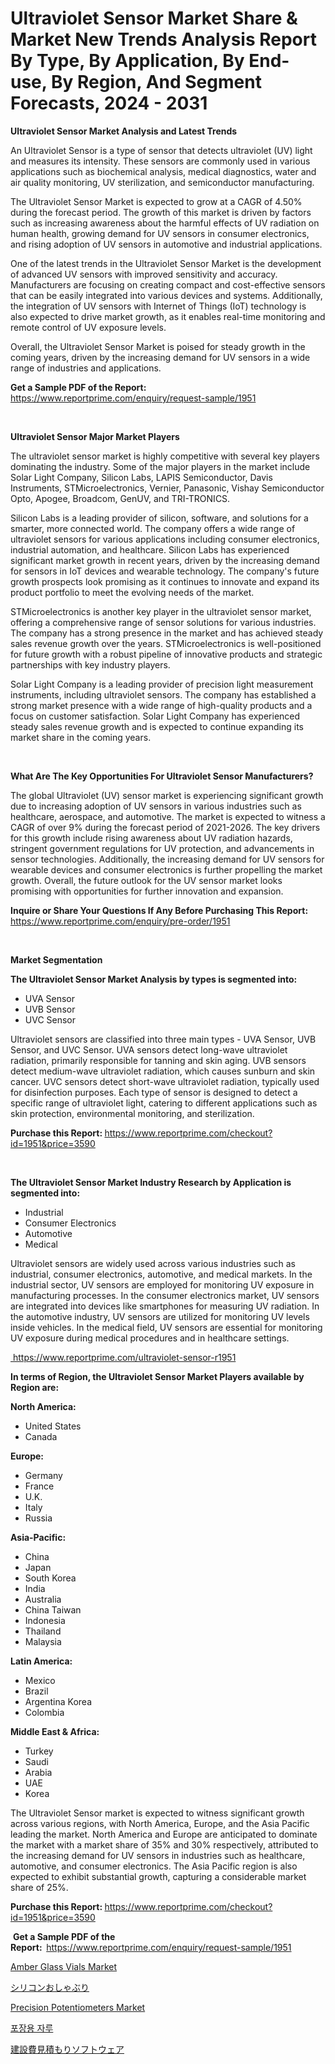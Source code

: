 <p><h1>Ultraviolet Sensor Market Share & Market New Trends Analysis Report By Type, By Application, By End-use, By Region, And Segment Forecasts, 2024 - 2031</h1></p><p><strong>Ultraviolet Sensor Market Analysis and Latest Trends</strong></p>
<p><p>An Ultraviolet Sensor is a type of sensor that detects ultraviolet (UV) light and measures its intensity. These sensors are commonly used in various applications such as biochemical analysis, medical diagnostics, water and air quality monitoring, UV sterilization, and semiconductor manufacturing.</p><p>The Ultraviolet Sensor Market is expected to grow at a CAGR of 4.50% during the forecast period. The growth of this market is driven by factors such as increasing awareness about the harmful effects of UV radiation on human health, growing demand for UV sensors in consumer electronics, and rising adoption of UV sensors in automotive and industrial applications.</p><p>One of the latest trends in the Ultraviolet Sensor Market is the development of advanced UV sensors with improved sensitivity and accuracy. Manufacturers are focusing on creating compact and cost-effective sensors that can be easily integrated into various devices and systems. Additionally, the integration of UV sensors with Internet of Things (IoT) technology is also expected to drive market growth, as it enables real-time monitoring and remote control of UV exposure levels.</p><p>Overall, the Ultraviolet Sensor Market is poised for steady growth in the coming years, driven by the increasing demand for UV sensors in a wide range of industries and applications.</p></p>
<p><strong>Get a Sample PDF of the Report:&nbsp;</strong> <a href="https://www.reportprime.com/enquiry/request-sample/1951">https://www.reportprime.com/enquiry/request-sample/1951</a></p>
<p>&nbsp;</p>
<p><strong>Ultraviolet Sensor Major Market Players</strong></p>
<p><p>The ultraviolet sensor market is highly competitive with several key players dominating the industry. Some of the major players in the market include Solar Light Company, Silicon Labs, LAPIS Semiconductor, Davis Instruments, STMicroelectronics, Vernier, Panasonic, Vishay Semiconductor Opto, Apogee, Broadcom, GenUV, and TRI-TRONICS.</p><p>Silicon Labs is a leading provider of silicon, software, and solutions for a smarter, more connected world. The company offers a wide range of ultraviolet sensors for various applications including consumer electronics, industrial automation, and healthcare. Silicon Labs has experienced significant market growth in recent years, driven by the increasing demand for sensors in IoT devices and wearable technology. The company's future growth prospects look promising as it continues to innovate and expand its product portfolio to meet the evolving needs of the market.</p><p>STMicroelectronics is another key player in the ultraviolet sensor market, offering a comprehensive range of sensor solutions for various industries. The company has a strong presence in the market and has achieved steady sales revenue growth over the years. STMicroelectronics is well-positioned for future growth with a robust pipeline of innovative products and strategic partnerships with key industry players.</p><p>Solar Light Company is a leading provider of precision light measurement instruments, including ultraviolet sensors. The company has established a strong market presence with a wide range of high-quality products and a focus on customer satisfaction. Solar Light Company has experienced steady sales revenue growth and is expected to continue expanding its market share in the coming years.</p></p>
<p>&nbsp;</p>
<p><strong>What Are The Key Opportunities For Ultraviolet Sensor Manufacturers?</strong></p>
<p><p>The global Ultraviolet (UV) sensor market is experiencing significant growth due to increasing adoption of UV sensors in various industries such as healthcare, aerospace, and automotive. The market is expected to witness a CAGR of over 9% during the forecast period of 2021-2026. The key drivers for this growth include rising awareness about UV radiation hazards, stringent government regulations for UV protection, and advancements in sensor technologies. Additionally, the increasing demand for UV sensors for wearable devices and consumer electronics is further propelling the market growth. Overall, the future outlook for the UV sensor market looks promising with opportunities for further innovation and expansion.</p></p>
<p><strong>Inquire or Share Your Questions If Any Before Purchasing This Report:</strong> <a href="https://www.reportprime.com/enquiry/pre-order/1951">https://www.reportprime.com/enquiry/pre-order/1951</a></p>
<p>&nbsp;</p>
<p><strong>Market Segmentation</strong></p>
<p><strong>The Ultraviolet Sensor Market Analysis by types is segmented into:</strong></p>
<p><ul><li>UVA Sensor</li><li>UVB Sensor</li><li>UVC Sensor</li></ul></p>
<p><p>Ultraviolet sensors are classified into three main types - UVA Sensor, UVB Sensor, and UVC Sensor. UVA sensors detect long-wave ultraviolet radiation, primarily responsible for tanning and skin aging. UVB sensors detect medium-wave ultraviolet radiation, which causes sunburn and skin cancer. UVC sensors detect short-wave ultraviolet radiation, typically used for disinfection purposes. Each type of sensor is designed to detect a specific range of ultraviolet light, catering to different applications such as skin protection, environmental monitoring, and sterilization.</p></p>
<p><strong>Purchase this Report:&nbsp;</strong><a href="https://www.reportprime.com/checkout?id=1951&price=3590">https://www.reportprime.com/checkout?id=1951&price=3590</a></p>
<p>&nbsp;</p>
<p><strong>The Ultraviolet Sensor Market Industry Research by Application is segmented into:</strong></p>
<p><ul><li>Industrial</li><li>Consumer Electronics</li><li>Automotive</li><li>Medical</li></ul></p>
<p><p>Ultraviolet sensors are widely used across various industries such as industrial, consumer electronics, automotive, and medical markets. In the industrial sector, UV sensors are employed for monitoring UV exposure in manufacturing processes. In the consumer electronics market, UV sensors are integrated into devices like smartphones for measuring UV radiation. In the automotive industry, UV sensors are utilized for monitoring UV levels inside vehicles. In the medical field, UV sensors are essential for monitoring UV exposure during medical procedures and in healthcare settings.</p></p>
<p><a href="https://www.reportprime.com/ultraviolet-sensor-r1951">&nbsp;https://www.reportprime.com/ultraviolet-sensor-r1951</a></p>
<p><strong>In terms of Region, the Ultraviolet Sensor Market Players available by Region are:</strong></p>
<p>
    <p> <strong> North America: </strong>
        <ul>
            <li>United States</li>
            <li>Canada</li>
        </ul>
        </p> 
    <p> <strong> Europe: </strong>
        <ul>
            <li>Germany</li>
            <li>France</li>
            <li>U.K.</li>
            <li>Italy</li>
            <li>Russia</li>
        </ul>
        </p> 
    <p> <strong> Asia-Pacific: </strong>
        <ul>
            <li>China</li>
            <li>Japan</li>
            <li>South Korea</li>
            <li>India</li>
            <li>Australia</li>
            <li>China Taiwan</li>
            <li>Indonesia</li>
            <li>Thailand</li>
            <li>Malaysia</li>
        </ul>
        </p> 
    <p> <strong> Latin America: </strong>
        <ul>
            <li>Mexico</li>
            <li>Brazil</li>
            <li>Argentina Korea</li>
            <li>Colombia</li>
        </ul>
        </p> 
    <p> <strong> Middle East & Africa: </strong>
        <ul>
            <li>Turkey</li>
            <li>Saudi</li>
            <li>Arabia</li>
            <li>UAE</li>
            <li>Korea</li>
        </ul>
    </p>
    </p>
<p><p>The Ultraviolet Sensor market is expected to witness significant growth across various regions, with North America, Europe, and the Asia Pacific leading the market. North America and Europe are anticipated to dominate the market with a market share of 35% and 30% respectively, attributed to the increasing demand for UV sensors in industries such as healthcare, automotive, and consumer electronics. The Asia Pacific region is also expected to exhibit substantial growth, capturing a considerable market share of 25%.</p></p>
<p><strong>Purchase this Report: </strong><a href="https://www.reportprime.com/checkout?id=1951&price=3590">https://www.reportprime.com/checkout?id=1951&price=3590</a></p>
<p>&nbsp;<strong>Get a Sample PDF of the Report:&nbsp;&nbsp;</strong><a href="https://www.reportprime.com/enquiry/request-sample/1951">https://www.reportprime.com/enquiry/request-sample/1951</a></p>
<p><strong></strong></p>
<p><p><a href="https://issuu.com/reportprime-2/docs/amber-glass-vials-market-size-2030.pptx">Amber Glass Vials Market</a></p><p><a href="https://github.com/laurenreichert/Market-Research-Report-List-1/blob/main/730133071763.md">シリコンおしゃぶり</a></p><p><a href="https://github.com/MyrticeDare2023/Market-Research-Report-List-1/blob/main/precision-potentiometers-market.md">Precision Potentiometers Market</a></p><p><a href="https://github.com/joannescott9078/Market-Research-Report-List-1/blob/main/763906068983.md">포장용 자루</a></p><p><a href="https://github.com/vtbvgl20191192/Market-Research-Report-List-2/blob/main/434774171762.md">建設費見積もりソフトウェア</a></p></p>